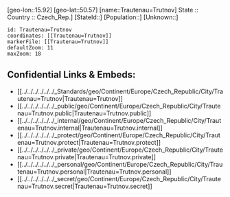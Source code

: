 ﻿---
location: [50.57,15.92] 
mapzoom: [7,12] 
mapmarker: city 
type: City
tags:
- geo/City


SpocWebEntityId: 34949
isDeleted: false
confidential: public

---
[geo-lon::15.92] 
[geo-lat::50.57] 
[name::Trautenau=Trutnov] 
State ::  
Country :: Czech_Rep.] 
[StateId::] 
[Population::] 
[Unknown::] 


```leaflet
id: Trautenau=Trutnov
coordinates: [[Trautenau=Trutnov]] 
markerFile: [[Trautenau=Trutnov]] 
defaultZoom: 11 
maxZoom: 18
```


## Confidential Links & Embeds: 
- [[../../../../../../_Standards/geo/Continent/Europe/Czech_Republic/City/Trautenau=Trutnov|Trautenau=Trutnov]] 
- [[../../../../../../_public/geo/Continent/Europe/Czech_Republic/City/Trautenau=Trutnov.public|Trautenau=Trutnov.public]] 
- [[../../../../../../_internal/geo/Continent/Europe/Czech_Republic/City/Trautenau=Trutnov.internal|Trautenau=Trutnov.internal]] 
- [[../../../../../../_protect/geo/Continent/Europe/Czech_Republic/City/Trautenau=Trutnov.protect|Trautenau=Trutnov.protect]] 
- [[../../../../../../_private/geo/Continent/Europe/Czech_Republic/City/Trautenau=Trutnov.private|Trautenau=Trutnov.private]] 
- [[../../../../../../_personal/geo/Continent/Europe/Czech_Republic/City/Trautenau=Trutnov.personal|Trautenau=Trutnov.personal]] 
- [[../../../../../../_secret/geo/Continent/Europe/Czech_Republic/City/Trautenau=Trutnov.secret|Trautenau=Trutnov.secret]] 
